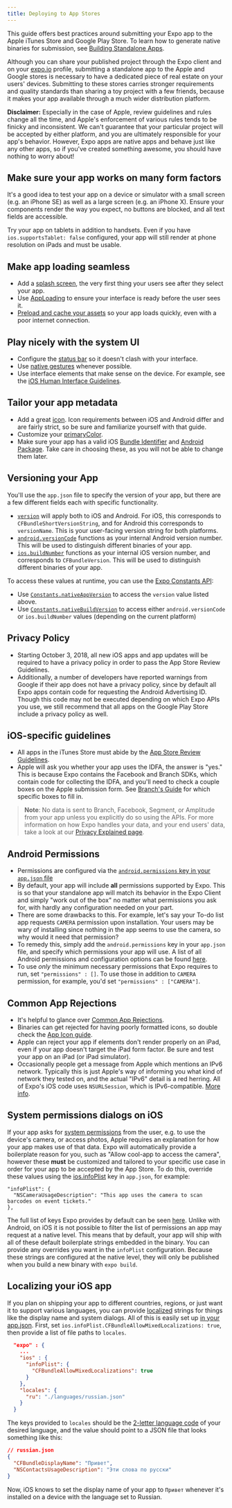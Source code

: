 ```yaml
---
title: Deploying to App Stores
---
```


This guide offers best practices around submitting your Expo app to the Apple iTunes Store and Google Play Store. To learn how to generate native binaries for submission, see [Building Standalone Apps](../building-standalone-apps/).

Although you can share your published project through the Expo client and on your [expo.io](https://expo.io) profile, submitting a standalone app to the Apple and Google stores is necessary to have a dedicated piece of real estate on your users' devices. Submitting to these stores carries stronger requirements and quality standards than sharing a toy project with a few friends, because it makes your app available through a much wider distribution platform.

**Disclaimer:** Especially in the case of Apple, review guidelines and rules change all the time, and Apple's enforcement of various rules tends to be finicky and inconsistent. We can't guarantee that your particular project will be accepted by either platform, and you are ultimately responsible for your app's behavior. However, Expo apps are native apps and behave just like any other apps, so if you've created something awesome, you should have nothing to worry about!

## Make sure your app works on many form factors

It's a good idea to test your app on a device or simulator with a small screen (e.g. an iPhone SE) as well as a large screen (e.g. an iPhone X). Ensure your components render the way you expect, no buttons are blocked, and all text fields are accessible.

Try your app on tablets in addition to handsets. Even if you have `ios.supportsTablet: false` configured, your app will still render at phone resolution on iPads and must be usable.

## Make app loading seamless

- Add a [splash screen](../../guides/splash-screens/), the very first thing your users see after they select your app.
- Use [AppLoading](/versions/latest/sdk/app-loading/) to ensure your interface is ready before the user sees it.
- [Preload and cache your assets](../../guides/preloading-and-caching-assets/) so your app loads quickly, even with a poor internet connection.

## Play nicely with the system UI

- Configure the [status bar](../../guides/configuring-statusbar/) so it doesn't clash with your interface.
- Use [native gestures](/versions/latest/sdk/gesture-handler/) whenever possible.
- Use interface elements that make sense on the device. For example, see the [iOS Human Interface Guidelines](https://developer.apple.com/ios/human-interface-guidelines/overview/themes/).

## Tailor your app metadata

- Add a great [icon](../../guides/app-icons/). Icon requirements between iOS and Android differ and are fairly strict, so be sure and familiarize yourself with that guide.
- Customize your [primaryColor](../../workflow/configuration/#primarycolor).
- Make sure your app has a valid iOS [Bundle Identifier](../../workflow/configuration/#bundleidentifier) and [Android Package](../../workflow/configuration/#package). Take care in choosing these, as you will not be able to change them later.

## Versioning your App

You'll use the `app.json` file to specify the version of your app, but there are a few different fields each with specific functionality.

- [`version`](../../workflow/configuration/#version) will apply both to iOS and Android. For iOS, this corresponds to `CFBundleShortVersionString`, and for Android this corresponds to `versionName`. This is your user-facing version string for both platforms.
- [`android.versionCode`](../../workflow/configuration/#versioncode) functions as your internal Android version number. This will be used to distinguish different binaries of your app.
- [`ios.buildNumber`](../../workflow/configuration/#buildnumber) functions as your internal iOS version number, and corresponds to `CFBundleVersion`. This will be used to distinguish different binaries of your app.

To access these values at runtime, you can use the [Expo Constants API](/versions/latest/sdk/constants/):

- Use [`Constants.nativeAppVersion`](/versions/latest/sdk/constants/#constantsnativeappversion) to access the `version` value listed above.
- Use [`Constants.nativeBuildVersion`](/versions/latest/sdk/constants/#constantsnativebuildversion) to access either `android.versionCode` or `ios.buildNumber` values (depending on the current platform)

## Privacy Policy

- Starting October 3, 2018, all new iOS apps and app updates will be required to have a privacy policy in order to pass the App Store Review Guidelines.
- Additionally, a number of developers have reported warnings from Google if their app does not have a privacy policy, since by default all Expo apps contain code for requesting the Android Advertising ID. Though this code may not be executed depending on which Expo APIs you use, we still recommend that all apps on the Google Play Store include a privacy policy as well.

## iOS-specific guidelines

- All apps in the iTunes Store must abide by the [App Store Review Guidelines](https://developer.apple.com/app-store/review/guidelines/).
- Apple will ask you whether your app uses the IDFA, the answer is "yes." This is because Expo contains the Facebook and Branch SDKs, which contain code for collecting the IDFA, and you'll need to check a couple boxes on the Apple submission form. See [Branch's Guide](https://blog.branch.io/how-to-submit-an-app-that-uses-an-idfa-to-the-app-store/) for which specific boxes to fill in.

> **Note**: No data is sent to Branch, Facebook, Segment, or Amplitude from your app unless you explicitly do so using the APIs. For more information on how Expo handles your data, and your end users' data, take a look at our [Privacy Explained page](https://expo.io/privacy-explained).

## Android Permissions

- Permissions are configured via the [`android.permissions` key in your `app.json` file](../../workflow/configuration/#android)
- By default, your app will include **all** permissions supported by Expo. This is so that your standalone app will match its behavior in the Expo Client and simply "work out of the box" no matter what permissions you ask for, with hardly any configuration needed on your part.
- There are some drawbacks to this. For example, let's say your To-do list app requests `CAMERA` permission upon installation. Your users may be wary of installing since nothing in the app seems to use the camera, so why would it need that permission?
- To remedy this, simply add the `android.permissions` key in your `app.json` file, and specify which permissions your app will use. A list of all Android permissions and configuration options can be found [here](../../workflow/configuration/#android).
- To use _only_ the minimum necessary permissions that Expo requires to run, set `"permissions" : []`. To use those in addition to `CAMERA` permission, for example, you'd set `"permissions" : ["CAMERA"]`.

## Common App Rejections

- It's helpful to glance over [Common App Rejections](https://developer.apple.com/app-store/review/rejections/).
- Binaries can get rejected for having poorly formatted icons, so double check the [App Icon guide](../../guides/app-icons/).
- Apple can reject your app if elements don't render properly on an iPad, even if your app doesn't target the iPad form factor. Be sure and test your app on an iPad (or iPad simulator).
- Occasionally people get a message from Apple which mentions an IPv6 network. Typically this is just Apple's way of informing you what kind of network they tested on, and the actual "IPv6" detail is a red herring. All of Expo's iOS code uses `NSURLSession`, which is IPv6-compatible. [More info](https://forums.expo.io/t/ios-standalone-rejected-at-review-because-of-ipv6/7062).

## System permissions dialogs on iOS

If your app asks for [system permissions](/versions/latest/sdk/permissions/) from the user, e.g. to use the device's camera, or access photos, Apple requires an explanation for how your app makes use of that data. Expo will automatically provide a boilerplate reason for you, such as "Allow cool-app to access the camera", however these **must** be customized and tailored to your specific use case in order for your app to be accepted by the App Store. To do this, override these values using the [ios.infoPlist](../../workflow/configuration) key in `app.json`, for example:

```
"infoPlist": {
  "NSCameraUsageDescription": "This app uses the camera to scan barcodes on event tickets."
},
```

The full list of keys Expo provides by default can be seen [here](https://github.com/expo/expo/blob/master/exponent-view-template/ios/exponent-view-template/Supporting/Info.plist#L28-L41). Unlike with Android, on iOS it is not possible to filter the list of permissions an app may request at a native level. This means that by default, your app will ship with all of these default boilerplate strings embedded in the binary. You can provide any overrides you want in the `infoPlist` configuration. Because these strings are configured at the native level, they will only be published when you build a new binary with `expo build`.

## Localizing your iOS app

If you plan on shipping your app to different countries, regions, or just want it to support various languages, you can provide [localized](/versions/latest/sdk/localization/) strings for things like the display name and system dialogs. All of this is easily set up [in your app.json](https://docs.expo.io/workflow/configuration/#ios). First, set `ios.infoPlist.CFBundleAllowMixedLocalizations: true`, then provide a list of file paths to `locales`.

```json
  "expo" : {
    ...
    "ios" : {
      "infoPlist": {
        "CFBundleAllowMixedLocalizations": true
      }
    },
    "locales": {
      "ru": "./languages/russian.json"
    }
  }
```

The keys provided to `locales` should be the [2-letter language code](https://www.loc.gov/standards/iso639-2/php/code_list.php) of your desired language, and the value should point to a JSON file that looks something like this:

```json
// russian.json
{
  "CFBundleDisplayName": "Привет",
  "NSContactsUsageDescription": "Эти слова по русски"
}
```

Now, iOS knows to set the display name of your app to `Привет` whenever it's installed on a device with the language set to Russian.
